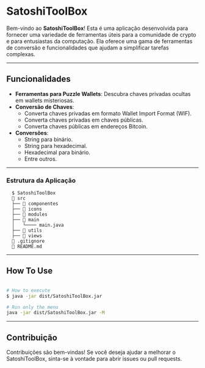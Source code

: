 # SatoshiToolBox
Bem-vindo ao **SatoshiToolBox**! Esta é uma aplicação desenvolvida para fornecer uma variedade de ferramentas úteis para a comunidade de crypto e para entusiastas da computação. Ela oferece uma gama de ferramentas de conversão e funcionalidades que ajudam a simplificar tarefas complexas.

---

## Funcionalidades

- **Ferramentas para Puzzle Wallets**: Descubra chaves privadas ocultas em wallets misteriosas.
- **Conversão de Chaves**:
    - Converta chaves privadas em formato Wallet Import Format (WIF).
    - Converta chaves privadas em chaves públicas.
    - Converta chaves públicas em endereços Bitcoin.
- **Conversões**:
    - String para binário.
    - String para hexadecimal.
    - Hexadecimal para binário.
    - Entre outros.
    
---

### Estrutura da Aplicação

```shell
  $ SatoshiToolBox
  📁 src
  ├── 📁 componentes
  ├── 📁 icons
  ├── 📁 modules
  ├── 📁 main
  │   └──── main.java
  ├── 📁 utils
  ├── 📁 views
  📄 .gitignore
  📄 README.md
```
---

## How To Use

```bash

# How to execute
$ java -jar dist/SatoshiToolBox.jar

# Run only the menu
java -jar dist/SatoshiToolBox.jar -M

```

---

## Contribuição
Contribuições são bem-vindas! Se você deseja ajudar a melhorar o SatoshiToolBox, sinta-se à vontade para abrir issues ou pull requests.